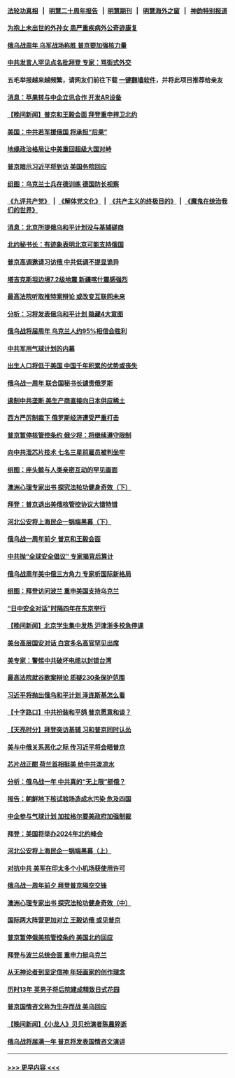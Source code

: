 #### [法轮功真相](https://github.com/gfw-breaker/truth/blob/master/README.md?t=0) &nbsp;&nbsp;|&nbsp;&nbsp; [明慧二十周年报告](https://github.com/gfw-breaker/mh-reports/blob/master/README.md?t=0) &nbsp;&nbsp;|&nbsp;&nbsp;[明慧期刊](https://github.com/gfw-breaker/mh-qikan) &nbsp;&nbsp;|&nbsp;&nbsp; [明慧海外之窗](https://github.com/gfw-breaker/mh-news/blob/master/README.md?t=0) &nbsp;&nbsp;|&nbsp;&nbsp; [神韵特别报道](https://github.com/gfw-breaker/mh-news/blob/master/shenyun.md?t=0)
#### [为抱上未出世的外孙女 患严重疾病外公奇迹康复](../pages/nsc418/n13936305.md?t=02240043) 
#### [俄乌战周年 乌军战场称胜 普京要加强核力量](../pages/nsc418/n13936432.md?t=02240043) 
#### [中共发言人罕见点名批拜登 专家：骂街式外交](../pages/nsc418/n13936364.md?t=02240043) 
#### 五毛举报越来越频繁，请网友们前往下载 [一键翻墙软件](https://github.com/gfw-breaker/ssr-accounts)，并将此项目推荐给亲友
#### [消息：苹果转与中企立讯合作 开发AR设备](../pages/nsc418/n13936341.md?t=02240043) 
#### [【晚间新闻】普京和王毅会面 拜登重申捍卫北约](../pages/nsc418/n13936355.md?t=02240043) 
#### [美国：中共若军援俄国 将承担“后果”](../pages/nsc418/n13936257.md?t=02240043) 
#### [地缘政治格局让中美重回超级大国对峙](../pages/nsc418/n13936132.md?t=02240043) 
#### [普京暗示习近平将到访 美国务院回应](../pages/nsc418/n13936087.md?t=02240043) 
#### [组图：乌克兰士兵在德训练 德国防长视察](../pages/nsc418/n13935556.md?t=02240043) 
#### [《九评共产党》](https://github.com/begood0513/9ping.md/blob/master/README.md) &nbsp;|&nbsp; [《解体党文化》](../../../../jtdwh.md/blob/master/README.md)  &nbsp;|&nbsp; [《共产主义的终极目的》](../../../../gczydzjmd.md/blob/master/README.md) &nbsp;|&nbsp; [《魔鬼在统治我们的世界》](../../../../mgztzwmdsj.md/blob/master/README.md) 
#### [消息：北京所提俄乌和平计划没与基辅磋商](../pages/nsc418/n13936034.md?t=02240043) 
#### [北约秘书长：有迹象表明北京可能支持俄国](../pages/nsc418/n13936106.md?t=02240043) 
#### [普京高调邀请习访俄 中共低调不提显诡异](../pages/nsc418/n13935796.md?t=02240043) 
#### [塔吉克斯坦边境7.2级地震 新疆喀什震感强烈](../pages/nsc418/n13936024.md?t=02240043) 
#### [最高法院听取推特案辩论 或改变互联网未来](../pages/nsc418/n13935837.md?t=02240043) 
#### [分析：习将发表俄乌和平计划 隐藏4大意图](../pages/nsc418/n13935879.md?t=02240043) 
#### [俄乌战将届周年 乌克兰人约95%相信会胜利](../pages/nsc418/n13935938.md?t=02240043) 
#### [中共军用气球计划的内幕](../pages/nsc418/n13935682.md?t=02240043) 
#### [出生人口将低于美国 中国千年积累的优势或丧失](../pages/nsc418/n13935340.md?t=02240043) 
#### [俄乌战一周年 联合国秘书长谴责俄罗斯](../pages/nsc418/n13935898.md?t=02240043) 
#### [遏制中共垄断 美生产商直接向日本供应稀土](../pages/nsc418/n13935770.md?t=02240043) 
#### [西方严厉制裁下 俄罗斯经济遭受严重打击](../pages/nsc418/n13935754.md?t=02240043) 
#### [普京暂停核管控条约 俄少将：将继续遵守限制](../pages/nsc418/n13935788.md?t=02240043) 
#### [向中共泄芯片技术 七名三星前雇员被判坐牢](../pages/nsc418/n13935767.md?t=02240043) 
#### [组图：座头鲸与人类亲密互动的罕见画面](../pages/nsc418/n13935478.md?t=02240043) 
#### [澳洲心理专家出书 探究法轮功健身奇效（下）](../pages/nsc418/n13928110.md?t=02240043) 
#### [拜登：普京退出美俄核管控协议大错特错](../pages/nsc418/n13935588.md?t=02240043) 
#### [河北公安将上海民企一锅端黑幕（下）](../pages/nsc418/n13934733.md?t=02240043) 
#### [俄乌战一周年前夕 普京和王毅会面](../pages/nsc418/n13935656.md?t=02240043) 
#### [中共抛“全球安全倡议” 专家揭背后算计](../pages/nsc418/n13935466.md?t=02240043) 
#### [俄乌战周年美中俄三方角力 专家析国际新格局](../pages/nsc418/n13934906.md?t=02240043) 
#### [组图：拜登访问波兰 重申美国支持乌克兰](../pages/nsc418/n13935283.md?t=02240043) 
#### [“日中安全对话”时隔四年在东京举行](../pages/nsc418/n13935277.md?t=02240043) 
#### [【晚间新闻】北京学生集中发热 沪津浙多校急停课](../pages/nsc418/n13935210.md?t=02240043) 
#### [美台高层国安对话 白宫多名高官罕见出席](../pages/nsc418/n13935207.md?t=02240043) 
#### [美专家：警惕中共破坏电缆以封锁台湾](../pages/nsc418/n13935150.md?t=02240043) 
#### [最高法院就谷歌案辩论 质疑230条保护范围](../pages/nsc418/n13934917.md?t=02240043) 
#### [习近平将抛出俄乌和平计划 泽连斯基怎么看](../pages/nsc418/n13934993.md?t=02240043) 
#### [【十字路口】中共扮装和平鸽 普京愿意和谈？](../pages/nsc418/n13934851.md?t=02240043) 
#### [【天亮时分】拜登突访基辅 习和普京同时认怂](../pages/nsc418/n13934937.md?t=02240043) 
#### [美与中俄关系恶化之际 传习近平将会晤普京](../pages/nsc418/n13934888.md?t=02240043) 
#### [芯片战正酣 荷兰首相挺美 给中共泼凉水](../pages/nsc418/n13934957.md?t=02240043) 
#### [分析：俄乌战一年 中共真的“无上限”挺俄？](../pages/nsc418/n13934884.md?t=02240043) 
#### [报告：朝鲜地下核试验场造成水污染 危及四国](../pages/nsc418/n13934902.md?t=02240043) 
#### [中企参与气球计划 加拉格尔要美政府加强制裁](../pages/nsc418/n13934844.md?t=02240043) 
#### [拜登：美国将举办2024年北约峰会](../pages/nsc418/n13934914.md?t=02240043) 
#### [河北公安将上海民企一锅端黑幕（上）](../pages/nsc418/n13933995.md?t=02240043) 
#### [对抗中共 美军在印太多个小机场获使用许可](../pages/nsc418/n13934892.md?t=02240043) 
#### [俄乌战一周年前夕 拜登普京隔空交锋](../pages/nsc418/n13934895.md?t=02240043) 
#### [澳洲心理专家出书 探究法轮功健身奇效（中）](../pages/nsc418/n13928107.md?t=02240043) 
#### [国际两大阵营更加对立 王毅访俄 或见普京](../pages/nsc418/n13934882.md?t=02240043) 
#### [普京暂停俄美核管控条约 美国北约回应](../pages/nsc418/n13934850.md?t=02240043) 
#### [拜登与波兰总统会面 重申力挺乌克兰](../pages/nsc418/n13934815.md?t=02240043) 
#### [从无神论者到坚定信神 年轻画家的创作理念](../pages/nsc418/n13934127.md?t=02240043) 
#### [历时13年 英男子将后院建成精致日式花园](../pages/nsc418/n13934626.md?t=02240043) 
#### [普京国情咨文称为生存而战 美乌回应](../pages/nsc418/n13934727.md?t=02240043) 
#### [【晚间新闻】《小龙人》贝贝扮演者陈晨猝逝](../pages/nsc418/n13934667.md?t=02240043) 
#### [俄乌战将届满一年 普京将发表国情咨文演讲](../pages/nsc418/n13934645.md?t=02240043) 

----
#### [ >>> 更早内容 <<< ](../indexes/nsc418-earlier.md)
